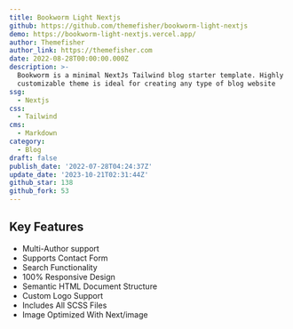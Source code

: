 ```yaml
---
title: Bookworm Light Nextjs
github: https://github.com/themefisher/bookworm-light-nextjs
demo: https://bookworm-light-nextjs.vercel.app/
author: Themefisher
author_link: https://themefisher.com
date: 2022-08-28T00:00:00.000Z
description: >-
  Bookworm is a minimal NextJs Tailwind blog starter template. Highly
  customizable theme is ideal for creating any type of blog website
ssg:
  - Nextjs
css:
  - Tailwind
cms:
  - Markdown
category:
  - Blog
draft: false
publish_date: '2022-07-28T04:24:37Z'
update_date: '2023-10-21T02:31:44Z'
github_star: 138
github_fork: 53
---
```


## Key Features

- Multi-Author support
- Supports Contact Form
- Search Functionality
- 100% Responsive Design
- Semantic HTML Document Structure
- Custom Logo Support
- Includes All SCSS Files
- Image Optimized With Next/image

